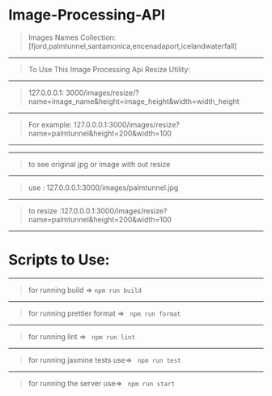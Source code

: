 
# Image-Processing-API
> Images Names Collection: [fjord,palmtunnel,santamonica,encenadaport,icelandwaterfall]
---
> To Use This Image Processing Api Resize Utility:
---
> 127.0.0.0.1: 3000/images/resize/?name=image_name&height=image_height&width=width_height
---
> For example: 127.0.0.0.1:3000/images/resize?name=palmtunnel&height=200&width=100
---

---
> to see original jpg or image with out resize 
---
> use : 127.0.0.0.1:3000/images/palmtunnel.jpg
---
> to resize :127.0.0.0.1:3000/images/resize?name=palmtunnel&height=200&width=100
---
# Scripts to Use:
---
> for running build =>  ```npm run build```
---
> for running prettier format =>  ``` npm run format```
---
> for running lint =>  ``` npm run lint```
---
> for running jasmine tests use=>  ``` npm run test```
---
> for running the server use=>   ``` npm run start```
